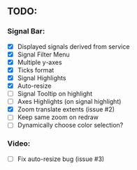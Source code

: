 
## TODO:
### Signal Bar:
- [x] Displayed signals derived from service
- [x] Signal Filter Menu
- [x] Multiple y-axes
- [x] Ticks format
- [x] Signal Highlights
- [x] Auto-resize
- [ ] Signal Tooltip on highlight
- [ ] Axes Highlights (on signal highlight)
- [x] Zoom translate extents (issue #2)
- [ ] Keep same zoom on redraw
- [ ] Dynamically choose color selection?

### Video:
- [ ] Fix auto-resize bug (issue #3)
